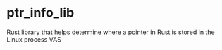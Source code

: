 # ptr_info_lib
Rust library that helps determine where a pointer in Rust is stored in the Linux process VAS
